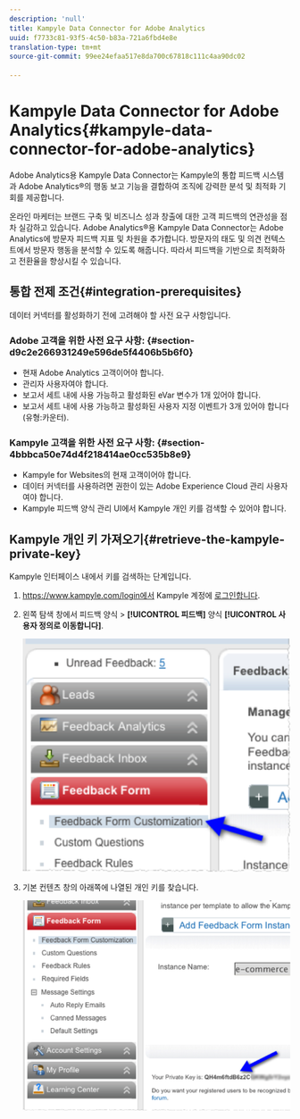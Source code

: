 ```yaml
---
description: 'null'
title: Kampyle Data Connector for Adobe Analytics
uuid: f7733c81-93f5-4c50-b83a-721a6fbd4e8e
translation-type: tm+mt
source-git-commit: 99ee24efaa517e8da700c67818c111c4aa90dc02

---
```



# Kampyle Data Connector for Adobe Analytics{#kampyle-data-connector-for-adobe-analytics}

Adobe Analytics용 Kampyle Data Connector는 Kampyle의 통합 피드백 시스템과 Adobe Analytics®의 행동 보고 기능을 결합하여 조직에 강력한 분석 및 최적화 기회를 제공합니다.

온라인 마케터는 브랜드 구축 및 비즈니스 성과 창출에 대한 고객 피드백의 연관성을 점차 실감하고 있습니다. Adobe Analytics®용 Kampyle Data Connector는 Adobe Analytics에 방문자 피드백 지표 및 차원을 추가합니다. 방문자의 태도 및 의견 컨텍스트에서 방문자 행동을 분석할 수 있도록 해줍니다. 따라서 피드백을 기반으로 최적화하고 전환율을 향상시킬 수 있습니다.

## 통합 전제 조건{#integration-prerequisites}

데이터 커넥터를 활성화하기 전에 고려해야 할 사전 요구 사항입니다.

### Adobe 고객을 위한 사전 요구 사항: {#section-d9c2e266931249e596de5f4406b5b6f0}

* 현재 Adobe Analytics 고객이어야 합니다.
* 관리자 사용자여야 합니다.
* 보고서 세트 내에 사용 가능하고 활성화된 eVar 변수가 1개 있어야 합니다.
* 보고서 세트 내에 사용 가능하고 활성화된 사용자 지정 이벤트가 3개 있어야 합니다(유형:카운터).

### Kampyle 고객을 위한 사전 요구 사항: {#section-4bbbca50e74d4f218414ae0cc535b8e9}

* Kampyle for Websites의 현재 고객이어야 합니다.
* 데이터 커넥터를 사용하려면 권한이 있는 Adobe Experience Cloud 관리 사용자여야 합니다.
* Kampyle 피드백 양식 관리 UI에서 Kampyle 개인 키를 검색할 수 있어야 합니다.

## Kampyle 개인 키 가져오기{#retrieve-the-kampyle-private-key}

Kampyle 인터페이스 내에서 키를 검색하는 단계입니다.

1. https://www.kampyle.com/login에서 Kampyle 계정에 [로그인합니다](https://www.kampyle.com/login).
1. 왼쪽 탐색 창에서 피드백 양식 &gt; **[!UICONTROL 피드백]** 양식 **[!UICONTROL 사용자 정의로 이동합니다]**.

   ![](assets/retrieve_key1.png)

1. 기본 컨텐츠 창의 아래쪽에 나열된 개인 키를 찾습니다.

   ![](assets/retrieve_key2.png)
